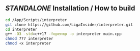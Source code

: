 ## *STANDALONE* Installation / How to build
```bash
cd /App/Scripts/interpreter
git clone https://github.com/LigaInsider/interpreter.git
cd interpreter
g++ -O3 -std=c++17 -fopenmp -o interpreter main.cpp
chmod 777 interpreter
chmod +x interpreter
```